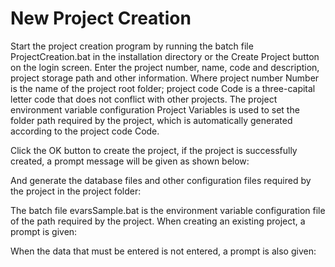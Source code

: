 # New Project Creation
Start the project creation program by running the batch file ProjectCreation.bat in the installation directory or the Create Project button on the login screen. Enter the project number, name, code and description, project storage path and other information. Where project number Number is the name of the project root folder; project code Code is a three-capital letter code that does not conflict with other projects. The project environment variable configuration Project Variables is used to set the folder path required by the project, which is automatically generated according to the project code Code.

Click the OK button to create the project, if the project is successfully created, a prompt message will be given as shown below:  

And generate the database files and other configuration files required by the project in the project folder: 

The batch file evarsSample.bat is the environment variable configuration file of the path required by the project. When creating an existing project, a prompt is given: 

When the data that must be entered is not entered, a prompt is also given: 